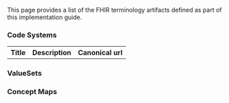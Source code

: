 This page provides a list of the FHIR terminology artifacts defined as part of this implementation guide.
<h3>Code Systems</h3>
<table class='table table-bordered table-condensed'>
<tr><th>Title</th><th>Description</th><th>Canonical url</th></tr>
</table>
<h3>ValueSets</h3>
</table>
<h3>Concept Maps</h3>
<table class='table table-bordered table-condensed'>
</table>